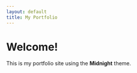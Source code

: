 ```yaml
---
layout: default
title: My Portfolio
---
```


# Welcome!

This is my portfolio site using the **Midnight** theme.
